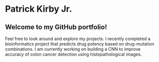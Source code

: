 # Patrick Kirby Jr.

## Welcome to my GitHub portfolio!

Feel free to look around and explore my projects. I recently completed a bioinformatics project that predicts drug potency based on drug-mutation combinations. I am currently working on building a CNN to improve accuracy of colon cancer detection using histopathological images. 
<!--
**patrickkirbyjr/patrickkirbyjr** is a ✨ _special_ ✨ repository because its `README.md` (this file) appears on your GitHub profile.

Here are some ideas to get you started:

- 🔭 I’m currently working on ...
- 🌱 I’m currently learning ...
- 👯 I’m looking to collaborate on ...
- 🤔 I’m looking for help with ...
- 💬 Ask me about ...
- 📫 How to reach me: ...
- 😄 Pronouns: ...
- ⚡ Fun fact: ...
-->
